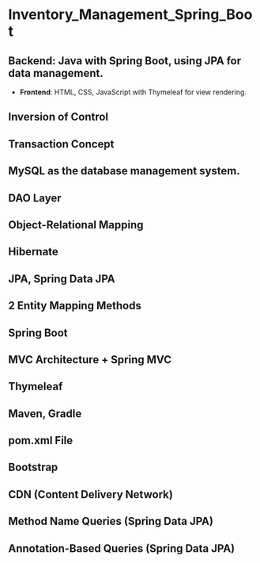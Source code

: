 ﻿# Inventory_Management_Spring_Boot

## **Backend**: Java with Spring Boot, using JPA for data management.
- **Frontend**: HTML, CSS, JavaScript with Thymeleaf for view rendering.

## Inversion of Control

## Transaction Concept

## MySQL as the database management system.

## DAO Layer

## Object-Relational Mapping

## Hibernate

## JPA, Spring Data JPA

## 2 Entity Mapping Methods

## Spring Boot

## MVC Architecture + Spring MVC

## Thymeleaf

## Maven, Gradle

## pom.xml File

## Bootstrap

## CDN (Content Delivery Network)

## Method Name Queries (Spring Data JPA)

## Annotation-Based Queries (Spring Data JPA)
